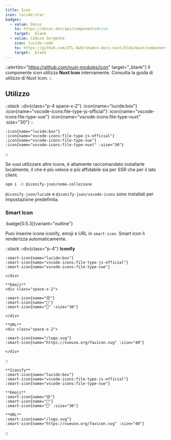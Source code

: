 ```yaml
---
title: Icon
icon: lucide:star
badges:
  - value: Docus
    to: https://docus.dev/api/components#icon
    target: _blank
  - value: Codice Sorgente
    icon: lucide:code
    to: https://github.com/ZTL-UwU/shadcn-docs-nuxt/blob/main/components/content/Icon.vue
    target: _blank
---
```


::alert{to="https://github.com/nuxt-modules/icon" target="_blank"}
Il componente icon utilizza **Nuxt Icon** internamente. Consulta la guida di utilizzo di Nuxt Icon.
::

## Utilizzo

::stack
  ::div{class="p-4 space-x-2"}
    :icon{name="lucide:box"}
    :icon{name="vscode-icons:file-type-js-official"}
    :icon{name="vscode-icons:file-type-vue"}
    :icon{name="vscode-icons:file-type-nuxt" :size="30"}
  ::

  ```mdc
  :icon{name="lucide:box"}
  :icon{name="vscode-icons:file-type-js-official"}
  :icon{name="vscode-icons:file-type-vue"}
  :icon{name="vscode-icons:file-type-nuxt" :size="30"}
  ```
::

Se vuoi utilizzare altre icone, è altamente raccomandato installarle localmente, il che è più veloce e più affidabile sia per SSR che per il lato client.

```bash [Terminal]
npm i -D @iconify-json/nome-collezione
```

`@iconify-json/lucide` e `@iconify-json/vscode-icons` sono installati per impostazione predefinita.

### Smart Icon

:badge[0.5.3]{variant="outline"}

Puoi inserire icone iconify, emoji e URL in `smart-icon`. Smart icon li renderizza automaticamente.

::stack
  ::div{class="p-4"}
    **Iconify**
    <div class="space-x-2">

    :smart-icon{name="lucide:box"}
    :smart-icon{name="vscode-icons:file-type-js-official"}
    :smart-icon{name="vscode-icons:file-type-vue"}

    </div>

    **Emoji**
    <div class="space-x-2">

    :smart-icon{name="😍"}
    :smart-icon{name="🚀"}
    :smart-icon{name="🎉" :size="30"}

    </div>

    **URL**
    <div class="space-x-2">

    :smart-icon{name="/logo.svg"}
    :smart-icon{name="https://vueuse.org/favicon.svg" :size="40"}

    </div>
  ::

  ```mdc
  **Iconify**
  :smart-icon{name="lucide:box"}
  :smart-icon{name="vscode-icons:file-type-js-official"}
  :smart-icon{name="vscode-icons:file-type-vue"}

  **Emoji**
  :smart-icon{name="😍"}
  :smart-icon{name="🚀"}
  :smart-icon{name="🎉" :size="30"}

  **URL**
  :smart-icon{name="/logo.svg"}
  :smart-icon{name="https://vueuse.org/favicon.svg" :size="40"}
  ```
::

